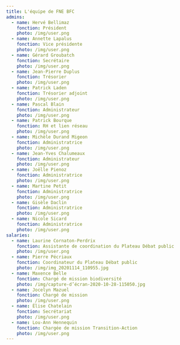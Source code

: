 ```yaml
---
title: L'équipe de FNE BFC
admins:
  - name: Hervé Bellimaz
    fonction: Président
    photo: /img/user.png
  - name: Annette Lapalus
    fonction: Vice présidente
    photo: /img/user.png
  - name: Gérard Groubatch
    fonction: Secrétaire
    photo: /img/user.png
  - name: Jean-Pierre Duplus
    fonction: Trésorier
    photo: /img/user.png
  - name: Patrick Laden
    fonction: Trésorier adjoint
    photo: /img/user.png
  - name: Pascal Blain
    fonction: Administrateur
    photo: /img/user.png
  - name: Patrick Bourque
    fonction: RH et lien réseau
    photo: /img/user.png
  - name: Michèle Durand Migeon
    fonction: Administratrice
    photo: /img/user.png
  - name: Jean-Yves Chalumeaux
    fonction: Administrateur
    photo: /img/user.png
  - name: Joëlle Pienoz
    fonction: Administratrice
    photo: /img/user.png
  - name: Martine Petit
    fonction: Administratrice
    photo: /img/user.png
  - name: Gisèle Daclin
    fonction: Administratrice
    photo: /img/user.png
  - name: Nicole Sicard
    fonction: Administratrice
    photo: /img/user.png
salaries:
  - name: Laurine Cornaton-Perdrix
    fonction: Assistante de coordination du Plateau Débat public
    photo: /img/user.png
  - name: Pierre Pécriaux
    fonction: Coordinateur du Plateau Débat public
    photo: /img/img_20201114_110955.jpg
  - name: Maxence Belle
    fonction: Chargé de mission biodiversité
    photo: /img/capture-d’écran-2020-10-28-115050.jpg
  - name: Jocelyn Mazuel
    fonction: Chargé de mission
    photo: /img/user.png
  - name: Élise Chatelain
    fonction: Secrétariat
    photo: /img/user.png
  - name: Lou-Ann Hennequin
    fonction: Chargée de mission Transition-Action
    photo: /img/user.png
---
```

